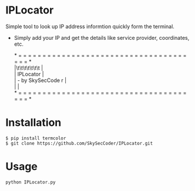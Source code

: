 # IPLocator
Simple tool to look up IP address informtion quickly form the terminal. 
- Simply add your IP and get the details like service provider, coordinates, etc.

	\* = = = = = = = = = = = = = = = = = = = = = = = = = = = = = = = = = = = = = = *  
	|\t\t\t\t\t\t\t                                                                |  
	|                                 IPLocator                                    |  
	|                             - by SkySecCode r                                |  
	|                                                                              |  
	\* = = = = = = = = = = = = = = = = = = = = = = = = = = = = = = = = = = = = = = *  

# Installation
```
$ pip install termcolor
$ git clone https://github.com/SkySecCoder/IPLocator.git
```
# Usage
```
python IPLocator.py
```
